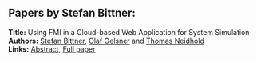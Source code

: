 <h2>Papers by Stefan Bittner:</h2>
<p>
<b>Title:</b> Using FMI in a Cloud-based Web Application for System Simulation<br />
<b>Authors:</b> <a href="../authors/author_30.html">Stefan Bittner</a>, <a href="../authors/author_218.html">Olaf Oelsner</a> and <a href="../authors/author_210.html">Thomas Neidhold</a><br />
<b>Links:</b> <a href="../abstracts/abstract_91.pdf">Abstract</a>, <a href="../submissions/ecp15118845_BittnerOelsnerNeidhold.pdf">Full paper</a>
</p>